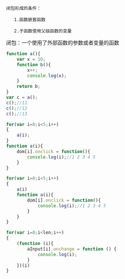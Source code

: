 ```
闭包形成的条件：

​	1.函数嵌套函数

​	2.子函数使用父级函数的变量
```

闭包：一个使用了外部函数的参数或者变量的函数

```javascript
function a(){
    var x = 10;
    function b(){
		x++;
        console.log(x);
    }
    return b;
}
var c = a();
c();//11
c();//12
c();//13
```



```JavaScript
for(var i=0;i<5;i++)
{
    a(i);
}
function a(i){
    dom[i].onclick = function(){
        console.log(i);//1 2 3 4 5  
    }
}
```

```javascript
for(var i=0;i<5;i++)
{
    a(i)
    function a(i){
        dom[i].onclick = function(){
            console.log(i);//1 2 3 4 5  
        }
    }
}
```

```javascript
for(var i=0;i<len;i++)
{
    (function (i){
        aInput[i].onchange = function () {
            console.log(i);
        }
    })(i)
}
```

